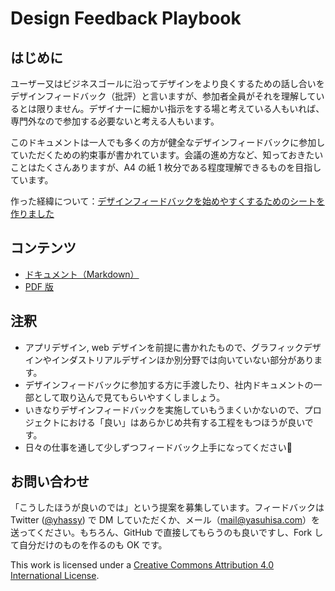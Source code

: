 # Design Feedback Playbook

## はじめに

ユーザー又はビジネスゴールに沿ってデザインをより良くするための話し合いをデザインフィードバック（批評）と言いますが、参加者全員がそれを理解しているとは限りません。デザイナーに細かい指示をする場と考えている人もいれば、専門外なので参加する必要ないと考える人もいます。

このドキュメントは一人でも多くの方が健全なデザインフィードバックに参加していただくための約束事が書かれています。会議の進め方など、知っておきたいことはたくさんありますが、A4 の紙 1 枚分である程度理解できるものを目指しています。

作った経緯について：[デザインフィードバックを始めやすくするためのシートを作りました](https://yasuhisa.com/could/article/feedback-playbook/)

## コンテンツ

* [ドキュメント（Markdown）](document.md)
* [PDF 版](document.pdf)

## 注釈

* アプリデザイン, web デザインを前提に書かれたもので、グラフィックデザインやインダストリアルデザインほか別分野では向いていない部分があります。
* デザインフィードバックに参加する方に手渡したり、社内ドキュメントの一部として取り込んで見てもらいやすくしましょう。
* いきなりデザインフィードバックを実施していもうまくいかないので、プロジェクトにおける「良い」はあらかじめ共有する工程をもつほうが良いです。
* 日々の仕事を通して少しずつフィードバック上手になってください💪

## お問い合わせ

「こうしたほうが良いのでは」という提案を募集しています。フィードバックは Twitter ([@yhassy](https://twitter.com/yhassy)) で DM していただくか、メール（mail@yasuhisa.com）を送ってください。もちろん、GitHub で直接してもらうのも良いですし、Fork して自分だけのものを作るのも OK です。

This work is licensed under a [Creative Commons Attribution 4.0 International License](http://creativecommons.org/licenses/by/4.0/).